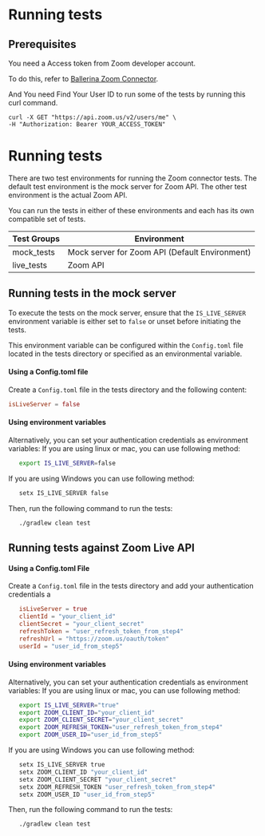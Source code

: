 # Running tests

## Prerequisites
You need a Access token from Zoom developer account.

To do this, refer to [Ballerina Zoom Connector](https://github.com/ballerina-platform/module-ballerinax-zoom.meetings/tree/main/README.md).

And You need Find Your User ID to run some of the tests by running this curl command.
```curl
curl -X GET "https://api.zoom.us/v2/users/me" \
-H "Authorization: Bearer YOUR_ACCESS_TOKEN"
```

# Running tests

There are two test environments for running the Zoom connector tests. The default test environment is the mock server for Zoom API. The other test environment is the actual Zoom API. 

You can run the tests in either of these environments and each has its own compatible set of tests.

 Test Groups | Environment                                       
-------------|---------------------------------------------------
 mock_tests  | Mock server for Zoom API (Default Environment) 
 live_tests  | Zoom API                                       

## Running tests in the mock server

To execute the tests on the mock server, ensure that the `IS_LIVE_SERVER` environment variable is either set to `false` or unset before initiating the tests. 

This environment variable can be configured within the `Config.toml` file located in the tests directory or specified as an environmental variable.

#### Using a Config.toml file

Create a `Config.toml` file in the tests directory and the following content:

```toml
isLiveServer = false
```

#### Using environment variables

Alternatively, you can set your authentication credentials as environment variables:
If you are using linux or mac, you can use following method:
```bash
   export IS_LIVE_SERVER=false
```
If you are using Windows you can use following method:
```bash
   setx IS_LIVE_SERVER false
```
Then, run the following command to run the tests:

```bash
   ./gradlew clean test
```

## Running tests against Zoom Live API

#### Using a Config.toml File

Create a `Config.toml` file in the tests directory and add your authentication credentials a

```toml
   isLiveServer = true
   clientId = "your_client_id"
   clientSecret = "your_client_secret"
   refreshToken = "user_refresh_token_from_step4"
   refreshUrl = "https://zoom.us/oauth/token"
   userId = "user_id_from_step5"
```

#### Using environment variables

Alternatively, you can set your authentication credentials as environment variables:
If you are using linux or mac, you can use following method:
```bash
   export IS_LIVE_SERVER="true"
   export ZOOM_CLIENT_ID="your_client_id"
   export ZOOM_CLIENT_SECRET="your_client_secret"  
   export ZOOM_REFRESH_TOKEN="user_refresh_token_from_step4"
   export ZOOM_USER_ID="user_id_from_step5"
```

If you are using Windows you can use following method:
```bash
   setx IS_LIVE_SERVER true
   setx ZOOM_CLIENT_ID "your_client_id"
   setx ZOOM_CLIENT_SECRET "your_client_secret"
   setx ZOOM_REFRESH_TOKEN "user_refresh_token_from_step4"
   setx ZOOM_USER_ID "user_id_from_step5"
```
Then, run the following command to run the tests:

```bash
   ./gradlew clean test 
```

